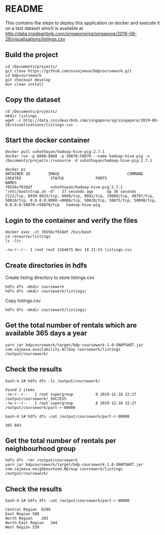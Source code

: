 # README
This contains the steps to deploy this application on docker and execute it on a test dataset which is available at 
http://data.insideairbnb.com/singapore/sg/singapore/2019-08-28/visualisations/listings.csv


## Build the project
```
cd /Documents/projects/
git clone https://github.com/nvsajeeva/bdpcoursework.git
cd bdpcoursework
git checkout develop
mvn clean install
```
## Copy the dataset
```
cd /Documents/projects/
mkdir listings
wget -c http://data.insideairbnb.com/singapore/sg/singapore/2019-08-28/visualisations/listings.csv .
```
## Start the docker container
```
docker pull suhothayan/hadoop-hive-pig:2.7.1
docker run -p 8088:8088 -p 50070:50070 --name hadoop-hive-pig -v /Documents/projects:/resource -d suhothayan/hadoop-hive-pig:2.7.1
```

```
docker ps
ONTAINER ID        IMAGE                              COMMAND                  CREATED             STATUS              PORTS                                                                                                                                                             NAMES
76556cf018df        suhothayan/hadoop-hive-pig:2.7.1   "/etc/bootstrap.sh -d"   37 seconds ago      Up 36 seconds       2122/tcp, 8030-8033/tcp, 8040/tcp, 8042/tcp, 19888/tcp, 49707/tcp, 50010/tcp, 0.0.0.0:8088->8088/tcp, 50020/tcp, 50075/tcp, 50090/tcp, 0.0.0.0:50070->50070/tcp   hadoop-hive-pig
```
## Login to the container and verify the files

```
docker exec -it 76556cf018df /bin/bash
cd resource/listings
ls -ltr

-rw-r--r-- 1 root root 1164675 Dec 18 21:53 listings.csv

```

## Create directories in hdfs

Create listing directory to store listings.csv

```
hdfs dfs -mkdir coursework
hdfs dfs -mkdir coursework/listings/
```
Copy listings.csv

```
hdfs dfs -mkdir coursework/listings/
```

## Get the total number of rentals which are available 365 days a year

```
yarn jar bdpcoursework/target/bdp-coursework-1.0-SNAPSHOT.jar com.sajeeva.availability.AllDay coursework/listings /output/coursework/
```
## Check the results

```
bash-4.1# hdfs dfs -ls /output/coursework/

Found 2 items
-rw-r--r--   1 root supergroup          0 2019-12-18 22:27 /output/coursework/_SUCCESS
-rw-r--r--   1 root supergroup          8 2019-12-18 22:27 /output/coursework/part-r-00000

bash-4.1# hdfs dfs -cat /output/coursework/part-r-00000

365	843
```

## Get the total number of rentals per neighbourhood group

```
hdfs dfs -rmr /output/coursework
yarn jar bdpcoursework/target/bdp-coursework-1.0-SNAPSHOT.jar com.sajeeva.neighbourhood.NGroup coursework/listings /output/coursework/
```

## Check the results
```
bash-4.1# hdfs dfs -cat /output/coursework/part-r-00000

Central Region	6299
East Region	508
North Region	203
North-East Region	344
West Region	539
```
